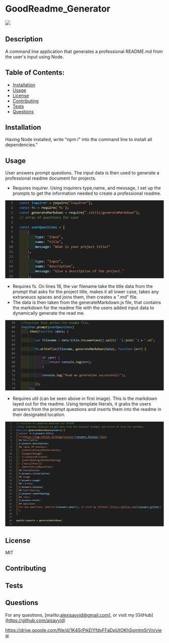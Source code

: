 # GoodReadme_Generator
  ![](https://img.shields.io/badge/License-MIT-blue)
  ## Description 
  A command line application that generates a professional README.md from the user's input using Node.
  ## Table of Contents:
  - [Installation](#Installation)
  - [Usage](#Usage)
  - [License](#License)
  - [Contributing](#Contributing)
  - [Tests](#Tests)
  - [Questions](#Questions)
  ## Installation
  Having Node installed, write "npm i" into the command line to install all dependencies."
  ## Usage
  User answers prompt questions.  The input data is then used to generate a professional readme document for projects.
  - Requires inquirer. Using inquirers type,name, and message, I set up the prompts to get the information needed to create a professional readme.
 
 ![](Images/Inquirer_prompts.png)
 
 - Requires fs.  On lines 16, the var filename take the title data from the prompt that asks for the project title, makes it all lower case, takes any extraneuos spaces and joins them, then creates a ".md" file.
 - The data is then taken from the generateMarkdown.js file, that contains the markdown for the readme file with the users added input data to dynamically generate the read me.
 
 ![](Images/fswritefile.png)
 
 - Requires util (can be seen above in first image).  This is the markdown layed out for the readme.  Using template literals, it grabs the users answers from the prompt questions and inserts them into the readme in their designated location.
 
 ![](Images/markdown.png)
 
  ## License
  MIT
  ## Contributing
  
  ## Tests
  
  ## Questions
  For any questions, [mailto:alexisayyid@gmail.com], or visit my [GitHub] (https://github.com/aisayyid) 
  
  https://drive.google.com/file/d/1K4SrPjkElYfdyFFaDpUtOKhSgmtmSrVn/view
